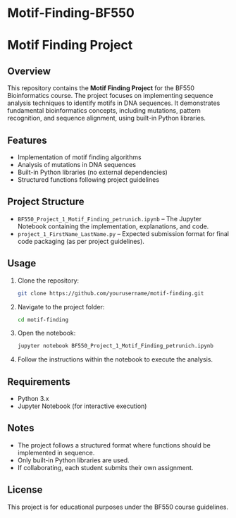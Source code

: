 # Motif-Finding-BF550
 
# Motif Finding Project

## Overview
This repository contains the **Motif Finding Project** for the BF550 Bioinformatics course. The project focuses on implementing sequence analysis techniques to identify motifs in DNA sequences. It demonstrates fundamental bioinformatics concepts, including mutations, pattern recognition, and sequence alignment, using built-in Python libraries.

## Features
- Implementation of motif finding algorithms
- Analysis of mutations in DNA sequences
- Built-in Python libraries (no external dependencies)
- Structured functions following project guidelines

## Project Structure
- `BF550_Project_1_Motif_Finding_petrunich.ipynb` – The Jupyter Notebook containing the implementation, explanations, and code.
- `project_1_FirstName_LastName.py` – Expected submission format for final code packaging (as per project guidelines).

## Usage
1. Clone the repository:
   ```sh
   git clone https://github.com/yourusername/motif-finding.git
   ```
2. Navigate to the project folder:
   ```sh
   cd motif-finding
   ```
3. Open the notebook:
   ```sh
   jupyter notebook BF550_Project_1_Motif_Finding_petrunich.ipynb
   ```
4. Follow the instructions within the notebook to execute the analysis.

## Requirements
- Python 3.x
- Jupyter Notebook (for interactive execution)

## Notes
- The project follows a structured format where functions should be implemented in sequence.
- Only built-in Python libraries are used.
- If collaborating, each student submits their own assignment.

## License
This project is for educational purposes under the BF550 course guidelines.

